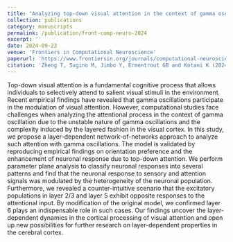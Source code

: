 ```yaml
---
title: "Analyzing top-down visual attention in the context of gamma oscillations: a layer-dependent network-of-networks approach"
collection: publications
category: manuscripts
permalink: /publication/front-comp-neuro-2024
excerpt: ''
date: 2024-09-23
venue: 'Frontiers in Computational Neuroscience'
paperurl: 'https://www.frontiersin.org/journals/computational-neuroscience/articles/10.3389/fncom.2024.1439632/full'
citation: 'Zheng T, Sugino M, Jimbo Y, Ermentrout GB and Kotani K (2024) Analyzing top-down visual attention in the context of gamma oscillations: a layer- dependent network-of- networks approach. Front. Comput. Neurosci. 18:1439632. doi: 10.3389/fncom.2024.1439632'
---
```


Top-down visual attention is a fundamental cognitive process that allows individuals to selectively attend to salient visual stimuli in the environment. Recent empirical findings have revealed that gamma oscillations participate in the modulation of visual attention. However, computational studies face challenges when analyzing the attentional process in the context of gamma oscillation due to the unstable nature of gamma oscillations and the complexity induced by the layered fashion in the visual cortex. In this study, we propose a layer-dependent network-of-networks approach to analyze such attention with gamma oscillations. The model is validated by reproducing empirical findings on orientation preference and the enhancement of neuronal response due to top-down attention. We perform parameter plane analysis to classify neuronal responses into several patterns and find that the neuronal response to sensory and attention signals was modulated by the heterogeneity of the neuronal population. Furthermore, we revealed a counter-intuitive scenario that the excitatory populations in layer 2/3 and layer 5 exhibit opposite responses to the attentional input. By modification of the original model, we confirmed layer 6 plays an indispensable role in such cases. Our findings uncover the layer-dependent dynamics in the cortical processing of visual attention and open up new possibilities for further research on layer-dependent properties in the cerebral cortex.
